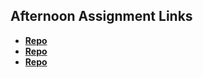 ## Afternoon Assignment Links

* **[Repo](https://github.com/Skylerjkinney/catNet)**
* **[Repo](https://github.com/Skylerjkinney/<ASSIGNMENT_REPO>)**
* **[Repo](https://github.com/Skylerjkinney/<ASSIGNMENT_REPO>)**
